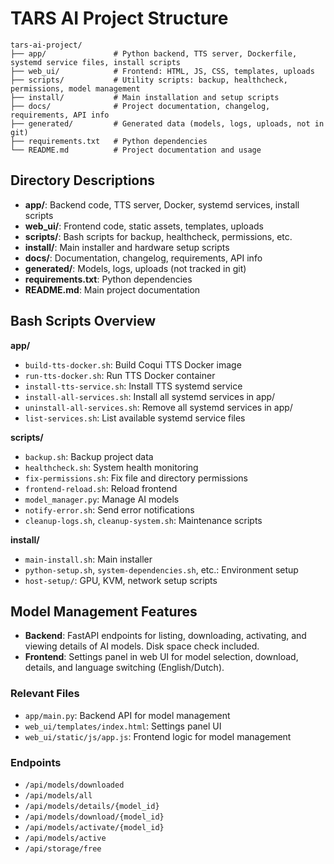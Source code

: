 # TARS AI Project Structure

```text
tars-ai-project/
├── app/               # Python backend, TTS server, Dockerfile, systemd service files, install scripts
├── web_ui/            # Frontend: HTML, JS, CSS, templates, uploads
├── scripts/           # Utility scripts: backup, healthcheck, permissions, model management
├── install/           # Main installation and setup scripts
├── docs/              # Project documentation, changelog, requirements, API info
├── generated/         # Generated data (models, logs, uploads, not in git)
├── requirements.txt   # Python dependencies
└── README.md          # Project documentation and usage
```

## Directory Descriptions

- **app/**: Backend code, TTS server, Docker, systemd services, install scripts
- **web_ui/**: Frontend code, static assets, templates, uploads
- **scripts/**: Bash scripts for backup, healthcheck, permissions, etc.
- **install/**: Main installer and hardware setup scripts
- **docs/**: Documentation, changelog, requirements, API info
- **generated/**: Models, logs, uploads (not tracked in git)
- **requirements.txt**: Python dependencies
- **README.md**: Main project documentation

## Bash Scripts Overview

**app/**
- `build-tts-docker.sh`: Build Coqui TTS Docker image
- `run-tts-docker.sh`: Run TTS Docker container
- `install-tts-service.sh`: Install TTS systemd service
- `install-all-services.sh`: Install all systemd services in app/
- `uninstall-all-services.sh`: Remove all systemd services in app/
- `list-services.sh`: List available systemd service files

**scripts/**
- `backup.sh`: Backup project data
- `healthcheck.sh`: System health monitoring
- `fix-permissions.sh`: Fix file and directory permissions
- `frontend-reload.sh`: Reload frontend
- `model_manager.py`: Manage AI models
- `notify-error.sh`: Send error notifications
- `cleanup-logs.sh`, `cleanup-system.sh`: Maintenance scripts

**install/**
- `main-install.sh`: Main installer
- `python-setup.sh`, `system-dependencies.sh`, etc.: Environment setup
- `host-setup/`: GPU, KVM, network setup scripts

## Model Management Features
- **Backend**: FastAPI endpoints for listing, downloading, activating, and viewing details of AI models. Disk space check included.
- **Frontend**: Settings panel in web UI for model selection, download, details, and language switching (English/Dutch).

### Relevant Files
- `app/main.py`: Backend API for model management
- `web_ui/templates/index.html`: Settings panel UI
- `web_ui/static/js/app.js`: Frontend logic for model management

### Endpoints
- `/api/models/downloaded`
- `/api/models/all`
- `/api/models/details/{model_id}`
- `/api/models/download/{model_id}`
- `/api/models/activate/{model_id}`
- `/api/models/active`
- `/api/storage/free`
